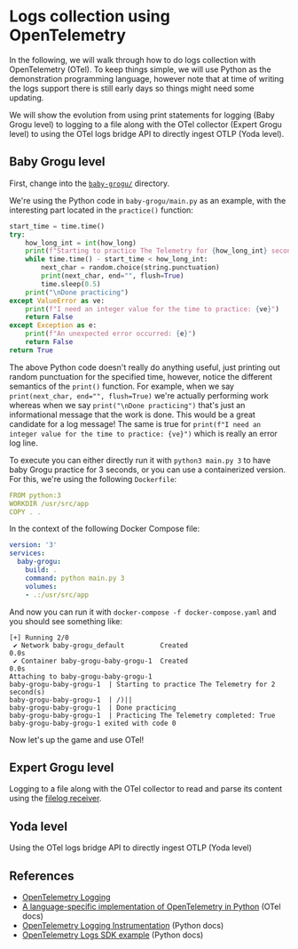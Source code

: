 # Logs collection using OpenTelemetry

In the following, we will walk through how to do logs collection with
OpenTelemetry (OTel). To keep things simple, we will use Python as the demonstration
programming language, however note that at time of writing the logs support
there is still early days so things might need some updating.

We will show the evolution from using print statements for logging 
(Baby Grogu level) to logging to a file along with the OTel collector (Expert 
Grogu level) to using the OTel logs bridge API to directly ingest OTLP (Yoda level).

## Baby Grogu level

First, change into the [`baby-grogu/`][repo-baby-grogu] directory.

We're using the Python code in `baby-grogu/main.py` as an example, with the
interesting part located in the `practice()` function:

```python
start_time = time.time()
try:
    how_long_int = int(how_long)
    print(f"Starting to practice The Telemetry for {how_long_int} second(s)")
    while time.time() - start_time < how_long_int:
        next_char = random.choice(string.punctuation)
        print(next_char, end="", flush=True)
        time.sleep(0.5)
    print("\nDone practicing")
except ValueError as ve:
    print(f"I need an integer value for the time to practice: {ve}")
    return False
except Exception as e:
    print(f"An unexpected error occurred: {e}")
    return False
return True
```

The above Python code doesn't really do anything useful, just printing out
random punctuation for the specified time, however, notice the different 
semantics of the `print()` function. For example, when we say
`print(next_char, end="", flush=True)` we're actually performing work whereas
when we say `print("\nDone practicing")` that's just an informational message
that the work is done. This would be a great candidate for a log message!
The same is true for `print(f"I need an integer value for the time to practice: {ve}")`
which is really an error log line.

To execute you can either directly run it with `python3 main.py 3` to have
baby Grogu practice for 3 seconds, or you can use a containerized version.
For this, we're using the following `Dockerfile`:

```yaml
FROM python:3
WORKDIR /usr/src/app
COPY . .

```
In the context of the following Docker Compose file:

```yaml
version: '3'
services:
  baby-grogu:
    build: .
    command: python main.py 3
    volumes:
    - .:/usr/src/app
```

And now you can run it with `docker-compose -f docker-compose.yaml` and you
should see something like:

```shell
[+] Running 2/0
 ✔ Network baby-grogu_default         Created                               0.0s
 ✔ Container baby-grogu-baby-grogu-1  Created                               0.0s
Attaching to baby-grogu-baby-grogu-1
baby-grogu-baby-grogu-1  | Starting to practice The Telemetry for 2 second(s)
baby-grogu-baby-grogu-1  | /)||
baby-grogu-baby-grogu-1  | Done practicing
baby-grogu-baby-grogu-1  | Practicing The Telemetry completed: True
baby-grogu-baby-grogu-1 exited with code 0
```

Now let's up the game and use OTel!

## Expert Grogu level

Logging to a file along with the OTel collector to read and parse its content using
the [filelog receiver][filelog].

## Yoda level

Using the OTel logs bridge API to directly ingest OTLP (Yoda level)

## References

* [OpenTelemetry Logging][otel-log-spec]
* [A language-specific implementation of OpenTelemetry in Python][otel-python]
  (OTel docs)
* [OpenTelemetry Logging Instrumentation][py-docs-logging] (Python docs)
* [OpenTelemetry Logs SDK example][py-docs-logging-example] (Python docs)

[repo-baby-grogu]: https://github.com/mhausenblas/ref.otel.help/tree/main/how-to/logs-collection/baby-grogu
[filelog]: https://github.com/open-telemetry/opentelemetry-collector-contrib/tree/main/receiver/filelogreceiver
[otel-log-spec]: https://opentelemetry.io/docs/specs/otel/logs/
[otel-python]: https://opentelemetry.io/docs/instrumentation/python/
[py-docs-logging]: https://opentelemetry-python-contrib.readthedocs.io/en/latest/instrumentation/logging/logging.html
[py-docs-logging-example]: https://opentelemetry-python.readthedocs.io/en/latest/examples/logs/README.html

